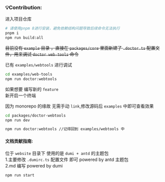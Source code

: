 ### 💡Contribution:

进入项目仓库<br>

```sh
# 请使用pnpm 8进行安装，避免依赖结构问题导致后续命令无法执行
pnpm i
npm run build:all
```

~~目前没有 `example` 目录 ，直接在 `packages/core` 里面新建了 `.doctor.ts` 配置文件，用来调试 `doctor web-tools` 命令~~<br>

已有 `examples/webtools` 进行调试

```sh
cd examples/web-tools
npm run doctor:webtools
```

如果想要 编写新的 `feature`<br>
新开启一个终端 <br>

因为 monorepo 的缘故 无需手动 `link`,修改源码后 `examples` 中即可查看效果

```sh
cd packages/doctor-webtools
npm run dev

npm run doctor:webtools //记得回到 examples/webtools 中
```

#### 文档贡献指南:

位于 `website` 目录下 使用的是 `dumi + antd` 的主题包<br> 1.主要修改 `.dumirc.ts` 配置文件 即可 powered by antd 主题包<br>
2.md 编写 powered by dumi<br>

```sh
npm run start
```
